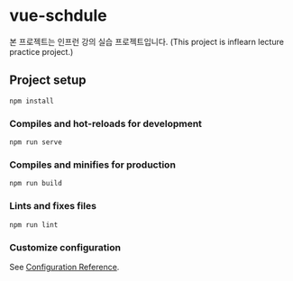 # vue-schdule

본 프로젝트는 인프런 강의 실습 프로젝트입니다.
(This project is inflearn lecture practice project.)

## Project setup
```
npm install
```

### Compiles and hot-reloads for development
```
npm run serve
```

### Compiles and minifies for production
```
npm run build
```

### Lints and fixes files
```
npm run lint
```

### Customize configuration
See [Configuration Reference](https://cli.vuejs.org/config/).
